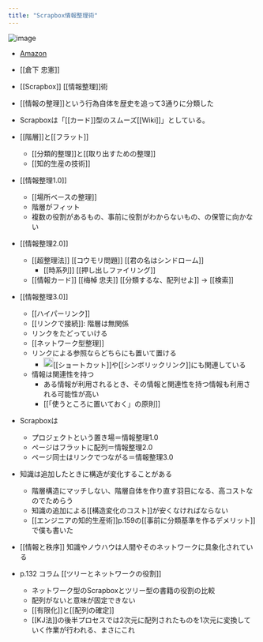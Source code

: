 ```yaml
---
title: "Scrapbox情報整理術"
---
```


![image](https://gyazo.com/b9269934b857d68694779e3b0e641141/thumb/1000)
- [Amazon](https://amzn.to/2LFpHps)
- [[倉下 忠憲]]
- [[Scrapbox]] [[情報整理]]術

- [[情報の整理]]という行為自体を歴史を追って3通りに分類した



- Scrapboxは「[[カード]]型のスムーズ[[Wiki]]」としている。
- [[階層]]と[[フラット]]
    - [[分類的整理]]と[[取り出すための整理]]
    - [[知的生産の技術]]
- [[情報整理1.0]]
    - [[場所ベースの整理]]
    - 階層がフィット
    - 複数の役割があるもの、事前に役割がわからないもの、の保管に向かない
- [[情報整理2.0]]
    - [[超整理法]] [[コウモリ問題]] [[君の名はシンドローム]]
        - [[時系列]] [[押し出しファイリング]]
    - [[情報カード]] [[梅棹 忠夫]] [[分類するな、配列せよ]] → [[検索]]
- [[情報整理3.0]]
    - [[ハイパーリンク]]
    - [[リンクで接続]]: 階層は無関係
    - リンクをたどっていける
    - [[ネットワーク型整理]]
    - リンクによる参照ならどちらにも置いて置ける
        - <img src='https://scrapbox.io/api/pages/nishio/nishio/icon' alt='nishio.icon' height="19.5"/>[[ショートカット]]や[[シンボリックリンク]]にも関連している
    - 情報は関連性を持つ
        - ある情報が利用されるとき、その情報と関連性を持つ情報も利用される可能性が高い
        - [[「使うところに置いておく」の原則]]
- Scrapboxは
    - プロジェクトという置き場＝情報整理1.0
    - ページはフラットに配列＝情報整理2.0
    - ページ同士はリンクでつながる＝情報整理3.0

- 知識は追加したときに構造が変化することがある
    - 階層構造にマッチしない、階層自体を作り直す羽目になる、高コストなのでためらう
    - 知識の追加による[[構造変化のコスト]]が安くなければならない
    - [[エンジニアの知的生産術]]p.159の[[事前に分類基準を作るデメリット]]で僕も書いた

- [[情報と秩序]] 知識やノウハウは人間やそのネットワークに具象化されている

- p.132 コラム [[ツリーとネットワークの役割]]
    - ネットワーク型のScrapboxとツリー型の書籍の役割の比較
    - 配列がないと意味が固定できない
    - [[有限化]]と[[配列の確定]]
    - [[KJ法]]の後半プロセスでは2次元に配列されたものを1次元に変換していく作業が行われる、まさにこれ
